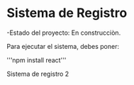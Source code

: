 <h1>Sistema de Registro</h1>

-Estado del proyecto: En construcciòn.

Para ejecutar el sistema, debes poner:

'''npm install react'''

Sistema de registro 2
